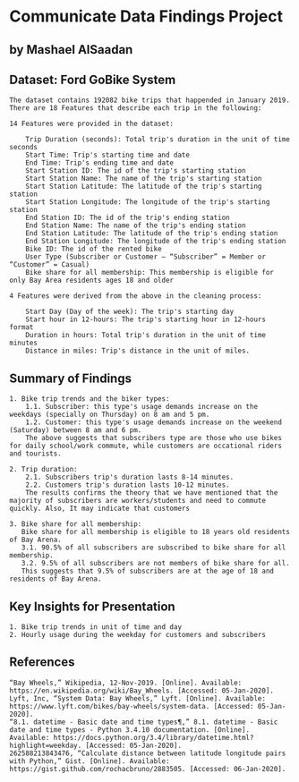 # Communicate Data Findings Project
## by Mashael AlSaadan


## Dataset: Ford GoBike System


    The dataset contains 192082 bike trips that happended in January 2019. There are 18 Features that describe each trip in the following:

    14 Features were provided in the dataset:

        Trip Duration (seconds): Total trip's duration in the unit of time seconds
        Start Time: Trip's starting time and date
        End Time: Trip's ending time and date
        Start Station ID: The id of the trip's starting station
        Start Station Name: The name of the trip's starting station
        Start Station Latitude: The latitude of the trip's starting station
        Start Station Longitude: The longitude of the trip's starting station
        End Station ID: The id of the trip's ending station
        End Station Name: The name of the trip's ending station
        End Station Latitude: The latitude of the trip's ending station
        End Station Longitude: The longitude of the trip's ending station
        Bike ID: The id of the rented bike
        User Type (Subscriber or Customer – “Subscriber” = Member or “Customer” = Casual)
        Bike share for all membership: This membership is eligible for only Bay Area residents ages 18 and older
        
    4 Features were derived from the above in the cleaning process:

        Start Day (Day of the week): The trip's starting day
        Start hour in 12-hours: The trip's starting hour in 12-hours format
        Duration in hours: Total trip's duration in the unit of time minutes
        Distance in miles: Trip's distance in the unit of miles. 


## Summary of Findings
    1. Bike trip trends and the biker types: 
        1.1. Subscriber: this type's usage demands increase on the weekdays (specially on Thursday) on 8 am and 5 pm.
        1.2. Customer: this type's usage demands increase on the weekend (Saturday) between 8 am and 6 pm.
        The above suggests that subscribers type are those who use bikes for daily school/work commute, while customers are occational riders and tourists.
        
    2. Trip duration:
        2.1. Subscribers trip's duration lasts 8-14 minutes.
        2.2. Customers trip's duration lasts 10-12 minutes.
        The results confirms the theory that we have mentioned that the majority of subscribers are workers/students and need to commute quickly. Also, It may indicate that customers 
        
    3. Bike share for all membership:
       Bike share for all membership is eligible to 18 years old residents of Bay Arena.
       3.1. 90.5% of all subscribers are subscribed to bike share for all membership.
       3.2. 9.5% of all subscribers are not members of bike share for all.
       This suggests that 9.5% of subscribers are at the age of 18 and residents of Bay Arena.

## Key Insights for Presentation

    1. Bike trip trends in unit of time and day
    2. Hourly usage during the weekday for customers and subscribers

## References
    
    “Bay Wheels,” Wikipedia, 12-Nov-2019. [Online]. Available: https://en.wikipedia.org/wiki/Bay_Wheels. [Accessed: 05-Jan-2020].
    Lyft, Inc, “System Data: Bay Wheels,” Lyft. [Online]. Available: https://www.lyft.com/bikes/bay-wheels/system-data. [Accessed: 05-Jan-2020].
    “8.1. datetime - Basic date and time types¶,” 8.1. datetime - Basic date and time types - Python 3.4.10 documentation. [Online]. Available: https://docs.python.org/3.4/library/datetime.html?highlight=weekday. [Accessed: 05-Jan-2020].
    262588213843476, “Calculate distance between latitude longitude pairs with Python,” Gist. [Online]. Available: https://gist.github.com/rochacbruno/2883505. [Accessed: 06-Jan-2020].
